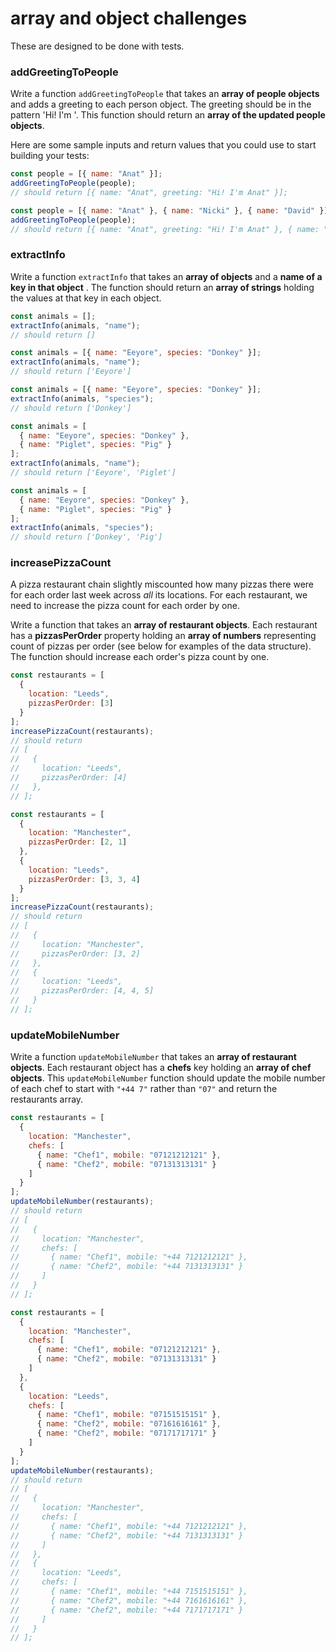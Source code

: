 # array and object challenges

These are designed to be done with tests.

### addGreetingToPeople

Write a function `addGreetingToPeople` that takes an **array of people objects** and adds a greeting to each person object. The greeting should be in the pattern 'Hi! I'm <name>'. This function should return an **array of the updated people objects**.

Here are some sample inputs and return values that you could use to start building your tests:

```js
const people = [{ name: "Anat" }];
addGreetingToPeople(people);
// should return [{ name: "Anat", greeting: "Hi! I'm Anat" }];
```

```js
const people = [{ name: "Anat" }, { name: "Nicki" }, { name: "David" }];
addGreetingToPeople(people);
// should return [{ name: "Anat", greeting: "Hi! I'm Anat" }, { name: "Nicki", greeting: "Hi! I'm Nicki" }, { name: "David", greeting: "Hi! I'm David" }];
```

### extractInfo

Write a function `extractInfo` that takes an **array of objects** and a **name of a key in that object** . The function should return an **array of strings** holding the values at that key in each object.

```js
const animals = [];
extractInfo(animals, "name");
// should return []
```

```js
const animals = [{ name: "Eeyore", species: "Donkey" }];
extractInfo(animals, "name");
// should return ['Eeyore']
```

```js
const animals = [{ name: "Eeyore", species: "Donkey" }];
extractInfo(animals, "species");
// should return ['Donkey']
```

```js
const animals = [
  { name: "Eeyore", species: "Donkey" },
  { name: "Piglet", species: "Pig" }
];
extractInfo(animals, "name");
// should return ['Eeyore', 'Piglet']
```

```js
const animals = [
  { name: "Eeyore", species: "Donkey" },
  { name: "Piglet", species: "Pig" }
];
extractInfo(animals, "species");
// should return ['Donkey', 'Pig']
```

### increasePizzaCount

A pizza restaurant chain slightly miscounted how many pizzas there were for each order last week across _all_ its locations. For each restaurant, we need to increase the pizza count for each order by one.

Write a function that takes an **array of restaurant objects**. Each restaurant has a **pizzasPerOrder** property holding an **array of numbers** representing count of pizzas per order (see below for examples of the data structure). The function should increase each order's pizza count by one.

```js
const restaurants = [
  {
    location: "Leeds",
    pizzasPerOrder: [3]
  }
];
increasePizzaCount(restaurants);
// should return
// [
//   {
//     location: "Leeds",
//     pizzasPerOrder: [4]
//   },
// ];
```

```js
const restaurants = [
  {
    location: "Manchester",
    pizzasPerOrder: [2, 1]
  },
  {
    location: "Leeds",
    pizzasPerOrder: [3, 3, 4]
  }
];
increasePizzaCount(restaurants);
// should return
// [
//   {
//     location: "Manchester",
//     pizzasPerOrder: [3, 2]
//   },
//   {
//     location: "Leeds",
//     pizzasPerOrder: [4, 4, 5]
//   }
// ];
```

### updateMobileNumber

Write a function `updateMobileNumber` that takes an **array of restaurant objects**. Each restaurant object has a **chefs** key holding an **array of chef objects**. This `updateMobileNumber` function should update the mobile number of each chef to start with `"+44 7"` rather than `"07"` and return the restaurants array.

```js
const restaurants = [
  {
    location: "Manchester",
    chefs: [
      { name: "Chef1", mobile: "07121212121" },
      { name: "Chef2", mobile: "07131313131" }
    ]
  }
];
updateMobileNumber(restaurants);
// should return
// [
//   {
//     location: "Manchester",
//     chefs: [
//       { name: "Chef1", mobile: "+44 7121212121" },
//       { name: "Chef2", mobile: "+44 7131313131" }
//     ]
//   }
// ];
```

```js
const restaurants = [
  {
    location: "Manchester",
    chefs: [
      { name: "Chef1", mobile: "07121212121" },
      { name: "Chef2", mobile: "07131313131" }
    ]
  },
  {
    location: "Leeds",
    chefs: [
      { name: "Chef1", mobile: "07151515151" },
      { name: "Chef2", mobile: "07161616161" },
      { name: "Chef2", mobile: "07171717171" }
    ]
  }
];
updateMobileNumber(restaurants);
// should return
// [
//   {
//     location: "Manchester",
//     chefs: [
//       { name: "Chef1", mobile: "+44 7121212121" },
//       { name: "Chef2", mobile: "+44 7131313131" }
//     ]
//   },
//   {
//     location: "Leeds",
//     chefs: [
//       { name: "Chef1", mobile: "+44 7151515151" },
//       { name: "Chef2", mobile: "+44 7161616161" },
//       { name: "Chef2", mobile: "+44 7171717171" }
//     ]
//   }
// ];
```
